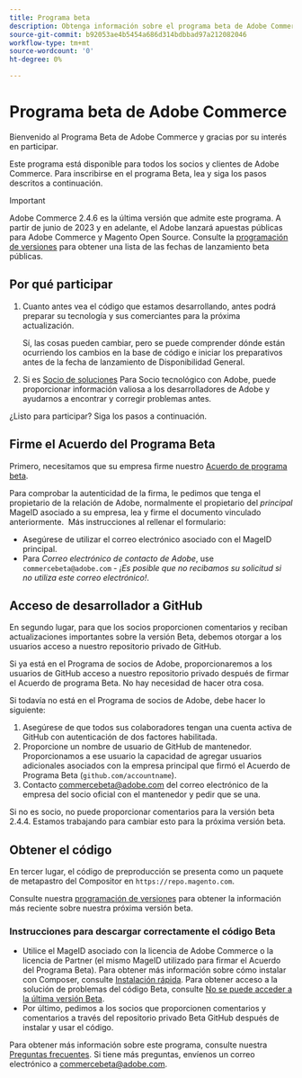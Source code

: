 ```yaml
---
title: Programa beta
description: Obtenga información sobre el programa beta de Adobe Commerce y cómo participar.
source-git-commit: b92053ae4b5454a686d314bdbbad97a212082046
workflow-type: tm+mt
source-wordcount: '0'
ht-degree: 0%

---
```



# Programa beta de Adobe Commerce

Bienvenido al Programa Beta de Adobe Commerce y gracias por su interés en participar.

Este programa está disponible para todos los socios y clientes de Adobe Commerce. Para inscribirse en el programa Beta, lea y siga los pasos descritos a continuación.

>[!IMPORTANT]
>
>Adobe Commerce 2.4.6 es la última versión que admite este programa. A partir de junio de 2023 y en adelante, el Adobe lanzará apuestas públicas para Adobe Commerce y Magento Open Source. Consulte la [programación de versiones](schedule.md) para obtener una lista de las fechas de lanzamiento beta públicas.

## Por qué participar

1. Cuanto antes vea el código que estamos desarrollando, antes podrá preparar su tecnología y sus comerciantes para la próxima actualización.

   Sí, las cosas pueden cambiar, pero se puede comprender dónde están ocurriendo los cambios en la base de código e iniciar los preparativos antes de la fecha de lanzamiento de Disponibilidad General.

1. Si es [Socio de soluciones](https://developer.adobe.com/commerce/contributor/community/contribution-programs/) Para Socio tecnológico con Adobe, puede proporcionar información valiosa a los desarrolladores de Adobe y ayudarnos a encontrar y corregir problemas antes.

¿Listo para participar? Siga los pasos a continuación.

## Firme el Acuerdo del Programa Beta

Primero, necesitamos que su empresa firme nuestro [Acuerdo de programa beta](https://experiencecloudpanel.adobe.com/c/a/6hxAOc9DD1vCx2tg1jBKGB).

Para comprobar la autenticidad de la firma, le pedimos que tenga el propietario de la relación de Adobe, normalmente el propietario del _principal_ MageID asociado a su empresa, lea y firme el documento vinculado anteriormente. &#x200B;
Más instrucciones al rellenar el formulario:

- Asegúrese de utilizar el correo electrónico asociado con el MageID principal.
- Para _Correo electrónico de contacto de Adobe_, use `commercebeta@adobe.com` - _¡Es posible que no recibamos su solicitud si no utiliza este correo electrónico!_.

## Acceso de desarrollador a GitHub

En segundo lugar, para que los socios proporcionen comentarios y reciban actualizaciones importantes sobre la versión Beta, debemos otorgar a los usuarios acceso a nuestro repositorio privado de GitHub.

Si ya está en el Programa de socios de Adobe, proporcionaremos a los usuarios de GitHub acceso a nuestro repositorio privado después de firmar el Acuerdo de programa Beta. No hay necesidad de hacer otra cosa.

Si todavía no está en el Programa de socios de Adobe, debe hacer lo siguiente:

1. Asegúrese de que todos sus colaboradores tengan una cuenta activa de GitHub con autenticación de dos factores habilitada.
1. Proporcione un nombre de usuario de GitHub de mantenedor. Proporcionamos a ese usuario la capacidad de agregar usuarios adicionales asociados con la empresa principal que firmó el Acuerdo de Programa Beta (`github.com/accountname`).
1. Contacto <commercebeta@adobe.com> del correo electrónico de la empresa del socio oficial con el mantenedor y pedir que se una.

Si no es socio, no puede proporcionar comentarios para la versión beta 2.4.4. Estamos trabajando para cambiar esto para la próxima versión beta.

## Obtener el código

En tercer lugar, el código de preproducción se presenta como un paquete de metapastro del Compositor en `https://repo.magento.com`.

Consulte nuestra [programación de versiones](schedule.md) para obtener la información más reciente sobre nuestra próxima versión beta.

### Instrucciones para descargar correctamente el código Beta

- Utilice el MageID asociado con la licencia de Adobe Commerce o la licencia de Partner (el mismo MageID utilizado para firmar el Acuerdo del Programa Beta).
Para obtener más información sobre cómo instalar con Composer, consulte [Instalación rápida](../installation/composer.md).
Para obtener acceso a la solución de problemas del código Beta, consulte [No se puede acceder a la última versión Beta](https://support.magento.com/hc/en-us/articles/360048169471).
- Por último, pedimos a los socios que proporcionen comentarios y comentarios a través del repositorio privado Beta GitHub después de instalar y usar el código.

Para obtener más información sobre este programa, consulte nuestra [Preguntas frecuentes](https://fieldreadiness-adobe.highspot.com/items/5e5e6b8fc714332f32a7cd96?lfrm=rhp.0). Si tiene más preguntas, envíenos un correo electrónico a <commercebeta@adobe.com>.
